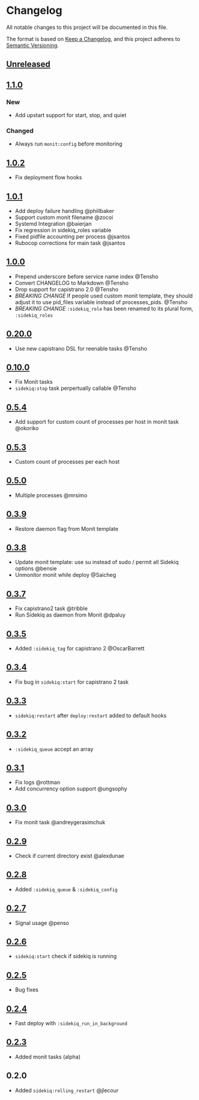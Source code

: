 # Changelog
All notable changes to this project will be documented in this file.

The format is based on [Keep a Changelog](https://keepachangelog.com/en/1.0.0/),
and this project adheres to [Semantic Versioning](https://semver.org/spec/v2.0.0.html).

## [Unreleased]

## [1.1.0]

### New
- Add upstart support for start, stop, and quiet

### Changed
- Always run `monit:config` before monitoring

## [1.0.2]
- Fix deployment flow hooks

## [1.0.1]
- Add deploy failure handling @phillbaker
- Support custom monit filename @zocoi
- Systemd Integration @baierjan
- Fix regression in sidekiq_roles variable
- Fixed pidfile accounting per process @jsantos
- Rubocop corrections for main task @jsantos

## [1.0.0]

- Prepend underscore before service name index @Tensho
- Convert CHANGELOG to Markdown @Tensho
- Drop support for capistrano 2.0 @Tensho
- *BREAKING CHANGE* If people used custom monit template, they should adjust it to use pid_files variable instead of processes_pids. @Tensho
- *BREAKING CHANGE* `:sidekiq_role` has been renamed to its plural form, `:sidekiq_roles`

## [0.20.0]

- Use new capistrano DSL for reenable tasks @Tensho

## [0.10.0]

- Fix Monit tasks
- `sidekiq:stop` task perpertually callable @Tensho

## [0.5.4]

 - Add support for custom count of processes per host in monit task @okoriko

## [0.5.3]

 - Custom count of processes per each host

## [0.5.0]

 - Multiple processes @mrsimo

## [0.3.9]

 - Restore daemon flag from Monit template

## [0.3.8]

- Update monit template: use su instead of sudo / permit all Sidekiq options @bensie
- Unmonitor monit while deploy @Saicheg

## [0.3.7]

- Fix capistrano2 task @tribble
- Run Sidekiq as daemon from Monit @dpaluy

## [0.3.5]

- Added `:sidekiq_tag` for capistrano 2 @OscarBarrett

## [0.3.4]

- Fix bug in `sidekiq:start` for capistrano 2 task

## [0.3.3]

- `sidekiq:restart` after `deploy:restart` added to default hooks

## [0.3.2]

- `:sidekiq_queue` accept an array

## [0.3.1]

- Fix logs @rottman
- Add concurrency option support @ungsophy

## [0.3.0]

- Fix monit task @andreygerasimchuk

## [0.2.9]

- Check if current directory exist @alexdunae

## [0.2.8]

- Added `:sidekiq_queue` & `:sidekiq_config`

## [0.2.7]

- Signal usage @penso

## [0.2.6]

- `sidekiq:start` check if sidekiq is running

## [0.2.5]

- Bug fixes

## [0.2.4]

- Fast deploy with `:sidekiq_run_in_background`

## [0.2.3]

- Added monit tasks (alpha)

## 0.2.0

- Added `sidekiq:rolling_restart` @jlecour

[Unreleased]: https://github.com/umn-asr/capistrano-sidekiq-asr/compare/v1.1.0...HEAD
[1.1.0]: https://github.com/umn-asr/capistrano-sidekiq-asr/compare/v1.0.2...v1.1.0
[1.0.2]: https://github.com/umn-asr/capistrano-sidekiq-asr/compare/v1.0.1...v1.0.2
[1.0.1]: https://github.com/umn-asr/capistrano-sidekiq-asr/compare/v1.0.0...v1.0.1
[1.0.0]: https://github.com/umn-asr/capistrano-sidekiq-asr/compare/v0.20.0...v1.0.0
[0.20.0]: https://github.com/umn-asr/capistrano-sidekiq-asr/compare/v0.10.0...v0.20.0
[0.10.0]: https://github.com/umn-asr/capistrano-sidekiq-asr/compare/v0.5.4...v0.10.0
[0.5.4]: https://github.com/umn-asr/capistrano-sidekiq-asr/compare/v0.5.3...v0.5.4
[0.5.3]: https://github.com/umn-asr/capistrano-sidekiq-asr/compare/v0.5.0...v0.5.3
[0.5.0]: https://github.com/umn-asr/capistrano-sidekiq-asr/compare/v0.3.9...v0.5.0
[0.3.9]: https://github.com/umn-asr/capistrano-sidekiq-asr/compare/v0.3.8...v0.3.9
[0.3.8]: https://github.com/umn-asr/capistrano-sidekiq-asr/compare/v0.3.7...v0.3.8
[0.3.7]: https://github.com/umn-asr/capistrano-sidekiq-asr/compare/v0.3.5...v0.3.7
[0.3.5]: https://github.com/umn-asr/capistrano-sidekiq-asr/compare/v0.3.4...v0.3.5
[0.3.4]: https://github.com/umn-asr/capistrano-sidekiq-asr/compare/v0.3.3...v0.3.4
[0.3.3]: https://github.com/umn-asr/capistrano-sidekiq-asr/compare/v0.3.2...v0.3.3
[0.3.2]: https://github.com/umn-asr/capistrano-sidekiq-asr/compare/v0.3.1...v0.3.2
[0.3.1]: https://github.com/umn-asr/capistrano-sidekiq-asr/compare/v0.3.0...v0.3.1
[0.3.0]: https://github.com/umn-asr/capistrano-sidekiq-asr/compare/v0.2.9...v0.3.0
[0.2.9]: https://github.com/umn-asr/capistrano-sidekiq-asr/compare/v0.2.8...v0.2.9
[0.2.8]: https://github.com/umn-asr/capistrano-sidekiq-asr/compare/v0.2.7...v0.2.8
[0.2.7]: https://github.com/umn-asr/capistrano-sidekiq-asr/compare/v0.2.6...v0.2.7
[0.2.6]: https://github.com/umn-asr/capistrano-sidekiq-asr/compare/v0.2.5...v0.2.6
[0.2.5]: https://github.com/umn-asr/capistrano-sidekiq-asr/compare/v0.2.4...v0.2.5
[0.2.4]: https://github.com/umn-asr/capistrano-sidekiq-asr/compare/v0.2.3...v0.2.4
[0.2.3]: https://github.com/umn-asr/capistrano-sidekiq-asr/compare/v0.2.0...v0.2.3
